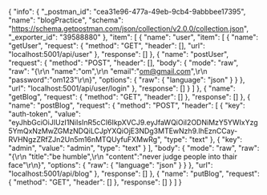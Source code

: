 {
	"info": {
		"_postman_id": "cea31e96-477a-49eb-9cb4-9abbbee17395",
		"name": "blogPractice",
		"schema": "https://schema.getpostman.com/json/collection/v2.0.0/collection.json",
		"_exporter_id": "39588880"
	},
	"item": [
		{
			"name": "user",
			"item": [
				{
					"name": "getUser",
					"request": {
						"method": "GET",
						"header": [],
						"url": "localhost:5001/api/user"
					},
					"response": []
				},
				{
					"name": "postUser",
					"request": {
						"method": "POST",
						"header": [],
						"body": {
							"mode": "raw",
							"raw": "{\r\n    \"name\":\"om\",\r\n    \"email\":\"om@gmail.com\",\r\n    \"password\":\"om123\"\r\n}",
							"options": {
								"raw": {
									"language": "json"
								}
							}
						},
						"url": "localhost:5001/api/user/login"
					},
					"response": []
				}
			]
		},
		{
			"name": "getBlog",
			"request": {
				"method": "GET",
				"header": []
			},
			"response": []
		},
		{
			"name": "postBlog",
			"request": {
				"method": "POST",
				"header": [
					{
						"key": "auth-token",
						"value": "eyJhbGciOiJIUzI1NiIsInR5cCI6IkpXVCJ9.eyJfaWQiOiI2ODNiMzY5YWIxYzg5YmQxNzMwZGMzNDQiLCJpYXQiOjE3NDg3MTEwNzh9.lhEznCCay-RVHNgzZRfZJn2Un5m16nMTQUyfuFXMwRg",
						"type": "text"
					},
					{
						"key": "admin",
						"value": "admin",
						"type": "text"
					}
				],
				"body": {
					"mode": "raw",
					"raw": "{\r\n    \"title\":\"be humble\",\r\n    \"content\":\"never judge people into thair face\"\r\n}",
					"options": {
						"raw": {
							"language": "json"
						}
					}
				},
				"url": "localhost:5001/api/blog"
			},
			"response": []
		},
		{
			"name": "putBlog",
			"request": {
				"method": "GET",
				"header": []
			},
			"response": []
		}
	]
}

